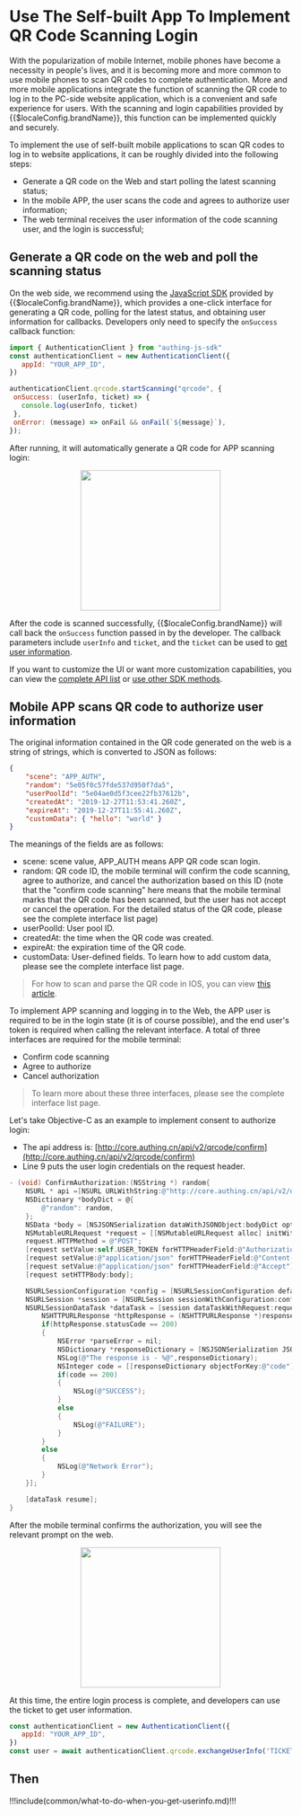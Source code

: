 # Use The Self-built App To Implement QR Code Scanning Login

<LastUpdated/>

With the popularization of mobile Internet, mobile phones have become a necessity in people's lives, and it is becoming more and more common to use mobile phones to scan QR codes to complete authentication. More and more mobile applications integrate the function of scanning the QR code to log in to the PC-side website application, which is a convenient and safe experience for users. With the scanning and login capabilities provided by {{$localeConfig.brandName}}, this function can be implemented quickly and securely.

To implement the use of self-built mobile applications to scan QR codes to log in to website applications, it can be roughly divided into the following steps:

- Generate a QR code on the Web and start polling the latest scanning status;
- In the mobile APP, the user scans the code and agrees to authorize user information;
- The web terminal receives the user information of the code scanning user, and the login is successful;

## Generate a QR code on the web and poll the scanning status

On the web side, we recommend using the [JavaScript SDK](/reference/sdk-for-node/authentication/QrCodeAuthenticationClient.md) provided by {{$localeConfig.brandName}}, which provides a one-click interface for generating a QR code, polling for the latest status, and obtaining user information for callbacks. Developers only need to specify the `onSuccess` callback function:

```js
import { AuthenticationClient } from "authing-js-sdk"
const authenticationClient = new AuthenticationClient({
   appId: "YOUR_APP_ID",
})

authenticationClient.qrcode.startScanning("qrcode", {
 onSuccess: (userInfo, ticket) => {
   console.log(userInfo, ticket)
 },
 onError: (message) => onFail && onFail(`${message}`),
});
```

After running, it will automatically generate a QR code for APP scanning login:

<img src="https://cdn.authing.cn/blog/image%20%28619%29.png" style="display:block;margin: 0 auto;" height="250">

After the code is scanned successfully, {{$localeConfig.brandName}} will call back the `onSuccess` function passed in by the developer. The callback parameters include `userInfo` and `ticket`, and the `ticket` can be used to [get user information](./full-api-list.md#使用-ticket-换取用户信息).

If you want to customize the UI or want more customization capabilities, you can view the [complete API list](./full-api-list.md) or [use other SDK methods](/reference/sdk-for-node/authentication/QrCodeAuthenticationClient.md).

## Mobile APP scans QR code to authorize user information

The original information contained in the QR code generated on the web is a string of strings, which is converted to JSON as follows:

```json
{
    "scene": "APP_AUTH",
    "random": "5e05f0c57fde537d950f7da5",
    "userPoolId": "5e04ae0d5f3cee22fb37612b",
    "createdAt": "2019-12-27T11:53:41.260Z",
    "expireAt": "2019-12-27T11:55:41.260Z",
    "customData": { "hello": "world" }
}
```

The meanings of the fields are as follows:
- scene: scene value, APP_AUTH means APP QR code scan login.
- random: QR code ID, the mobile terminal will confirm the code scanning, agree to authorize, and cancel the authorization based on this ID (note that the "confirm code scanning" here means that the mobile terminal marks that the QR code has been scanned, but the user has not accept or cancel the operation. For the detailed status of the QR code, please see the complete interface list page)
- userPoolId: User pool ID.
- createdAt: the time when the QR code was created.
- expireAt: the expiration time of the QR code.
- customData: User-defined fields. To learn how to add custom data, please see the complete interface list page.

> For how to scan and parse the QR code in IOS, you can view [this article](https://github.com/darkjoin/Learning/wiki/使用AVFoundation读取二维码).

To implement APP scanning and logging in to the Web, the APP user is required to be in the login state (it is of course possible), and the end user's token is required when calling the relevant interface. A total of three interfaces are required for the mobile terminal:
- Confirm code scanning
- Agree to authorize
- Cancel authorization

> To learn more about these three interfaces, please see the complete interface list page.

Let's take Objective-C as an example to implement consent to authorize login:

- The api address is: [http://core.authing.cn/api/v2/qrcode/confirm](http://core.authing.cn/api/v2/qrcode/confirm)
- Line 9 puts the user login credentials on the request header.

```objectivec
- (void) ConfirmAuthorization:(NSString *) random{
    NSURL * api =[NSURL URLWithString:@"http://core.authing.cn/api/v2/qrcode/confirm"];
    NSDictionary *bodyDict = @{
        @"random": random,
    };
    NSData *body = [NSJSONSerialization dataWithJSONObject:bodyDict options:kNilOptions error:nil];
    NSMutableURLRequest *request = [[NSMutableURLRequest alloc] initWithURL:api];
    request.HTTPMethod = @"POST";
    [request setValue:self.USER_TOKEN forHTTPHeaderField:@"Authorization"];
    [request setValue:@"application/json" forHTTPHeaderField:@"Content-Type"];
    [request setValue:@"application/json" forHTTPHeaderField:@"Accept"];
    [request setHTTPBody:body];

    NSURLSessionConfiguration *config = [NSURLSessionConfiguration defaultSessionConfiguration];
    NSURLSession *session = [NSURLSession sessionWithConfiguration:config];
    NSURLSessionDataTask *dataTask = [session dataTaskWithRequest:request completionHandler:^(NSData *data, NSURLResponse *response, NSError *error) {
        NSHTTPURLResponse *httpResponse = (NSHTTPURLResponse *)response;
        if(httpResponse.statusCode == 200)
        {
            NSError *parseError = nil;
            NSDictionary *responseDictionary = [NSJSONSerialization JSONObjectWithData:data options:0 error:&parseError];
            NSLog(@"The response is - %@",responseDictionary);
            NSInteger code = [[responseDictionary objectForKey:@"code"] integerValue];
            if(code == 200)
            {
                NSLog(@"SUCCESS");
            }
            else
            {
                NSLog(@"FAILURE");
            }
        }
        else
        {
            NSLog(@"Network Error");
        }
    }];

    [dataTask resume];
}
```

After the mobile terminal confirms the authorization, you will see the relevant prompt on the web.

<img src="https://cdn.authing.cn/blog/image%20%28579%29.png" style="display:block;margin: 0 auto;" height="250">


At this time, the entire login process is complete, and developers can use the ticket to get user information.

```javascript
const authenticationClient = new AuthenticationClient({
   appId: "YOUR_APP_ID",
})
const user = await authenticationClient.qrcode.exchangeUserInfo('TICKET')
```

## Then

!!!include(common/what-to-do-when-you-get-userinfo.md)!!!
